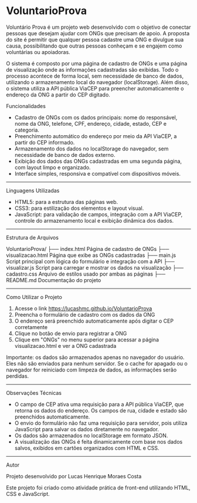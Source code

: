 # VoluntarioProva
 
Voluntário Prova é um projeto web desenvolvido com o objetivo de conectar pessoas que desejam ajudar com ONGs que precisam de apoio. A proposta do site é permitir que qualquer pessoa cadastre uma ONG e divulgue sua causa, possibilitando que outras pessoas conheçam e se engajem como voluntárias ou apoiadoras.

O sistema é composto por uma página de cadastro de ONGs e uma página de visualização onde as informações cadastradas são exibidas. Todo o processo acontece de forma local, sem necessidade de banco de dados, utilizando o armazenamento local do navegador (localStorage). Além disso, o sistema utiliza a API pública ViaCEP para preencher automaticamente o endereço da ONG a partir do CEP digitado.


Funcionalidades

- Cadastro de ONGs com os dados principais: nome do responsável, nome da ONG, telefone, CPF, endereço, cidade, estado, CEP e categoria.
- Preenchimento automático do endereço por meio da API ViaCEP, a partir do CEP informado.
- Armazenamento dos dados no localStorage do navegador, sem necessidade de banco de dados externo.
- Exibição dos dados das ONGs cadastradas em uma segunda página, com layout limpo e organizado.
- Interface simples, responsiva e compatível com dispositivos móveis.

---

Linguagens Utilizadas

- HTML5: para a estrutura das páginas web.
- CSS3: para estilização dos elementos e layout visual.
- JavaScript: para validação de campos, integração com a API ViaCEP, controle do armazenamento local e exibição dinâmica dos dados.

---

Estrutura de Arquivos

VoluntarioProva/
├── index.html               Página de cadastro de ONGs
├── visualizacao.html        Página que exibe as ONGs cadastradas
├── main.js                  Script principal com lógica do formulário e integração com a API
├── visualizar.js            Script para carregar e mostrar os dados na visualização
├── cadastro.css             Arquivo de estilos usado por ambas as páginas
├── README.md                Documentação do projeto

---

Como Utilizar o Projeto

1. Acesse o link https://lucashmc.github.io/VoluntarioProva
2. Preencha o formulário de cadastro com os dados da ONG
3. O endereço será preenchido automaticamente após digitar o CEP corretamente
4. Clique no botão de envio para registrar a ONG
5. Clique em "ONGs" no menu superior para acessar a página visualizacao.html e ver a ONG cadastrada

Importante: os dados são armazenados apenas no navegador do usuário. Eles não são enviados para nenhum servidor. Se o cache for apagado ou o navegador for reiniciado com limpeza de dados, as informações serão perdidas.

---

Observações Técnicas

- O campo de CEP ativa uma requisição para a API pública ViaCEP, que retorna os dados do endereço. Os campos de rua, cidade e estado são preenchidos automaticamente.
- O envio do formulário não faz uma requisição para servidor, pois utiliza JavaScript para salvar os dados diretamente no navegador.
- Os dados são armazenados no localStorage em formato JSON.
- A visualização das ONGs é feita dinamicamente com base nos dados salvos, exibidos em cartões organizados com HTML e CSS.

---

Autor

Projeto desenvolvido por Lucas Henrique Moraes Costa

Este projeto foi criado como atividade prática de front-end utilizando HTML, CSS e JavaScript.
